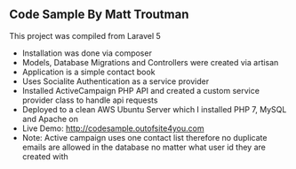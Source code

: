 ## Code Sample By Matt Troutman

This project was compiled from Laravel 5

- Installation was done via composer
- Models, Database Migrations and Controllers were created via artisan
- Application is a simple contact book
- Uses Socialite Authentication as a service provider
- Installed ActiveCampaign PHP API and created a custom service provider class to handle api requests
- Deployed to a clean AWS Ubuntu Server which I installed PHP 7, MySQL and Apache on
- Live Demo: http://codesample.outofsite4you.com
- Note: Active campaign uses one contact list therefore no duplicate emails are allowed in the database no matter what user id they are created with
